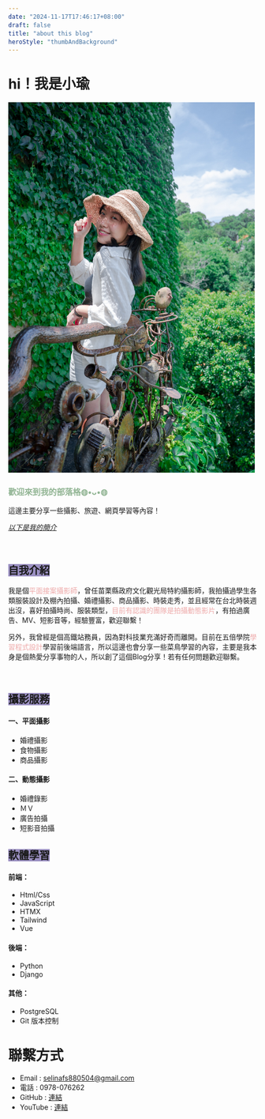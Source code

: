 ```yaml
---
date: "2024-11-17T17:46:17+08:00"
draft: false
title: "about this blog"
heroStyle: "thumbAndBackground"
---
```


# hi！我是小瑜

<img src="img/小魚.jpg" alt="me" width="500px">
<h3 style="color:#91B493"><strong>歡迎來到我的部落格◍•ᴗ•◍ </strong></h3>
<p>這邊主要分享一些攝影、旅遊、網頁學習等內容！</p>
<p style="color:#9B90C2 ; text-decoration:underline;" ><a href="#me"><em>以下是我的簡介</em></a></p>
<!--more-->
<br>

## <span style="background-color:#9B90C2; color:;">自我介紹</span>

<p>我是個<span style="color:#EEA9A9">平面接案攝影師</span>，曾任苗栗縣政府文化觀光局特約攝影師，我拍攝過學生各類服裝設計及棚內拍攝、婚禮攝影、商品攝影、時裝走秀，並且經常在台北時裝週出沒，喜好拍攝時尚、服裝類型，<span style="color:#EEA9A9">目前有認識的團隊是拍攝動態影片</span>，有拍過廣告、MV、短影音等，經驗豐富，歡迎聯繫！</p>
<p>另外，我曾經是個高鐵站務員，因為對科技業充滿好奇而離開。目前在五倍學院<span style="color:#EEA9A9">學習程式設計</span>學習前後端語言，所以這邊也會分享一些菜鳥學習的內容，主要是我本身是個熱愛分享事物的人，所以創了這個Blog分享！若有任何問題歡迎聯繫。</p>
<br>

## <span style="background-color:#9B90C2; color:;">攝影服務</span>

#### 一、平面攝影

- 婚禮攝影
- 食物攝影
- 商品攝影

#### 二、動態攝影

- 婚禮錄影
- ＭＶ
- 廣告拍攝
- 短影音拍攝

## <span style="background-color:#9B90C2; color:;">軟體學習</span>

#### 前端：

- Html/Css
- JavaScript
- HTMX
- Tailwind
- Vue

#### 後端：

- Python
- Django

#### 其他：

- PostgreSQL
- Git 版本控制

# 聯繫方式

- Email : selinafs880504@gmail.com
- 電話 : 0978-076262
- GitHub : <a href="https://github.com/doudouu0504">連結</a>
- YouTube : <a href="https://www.youtube.com/@uu-musicchannel7080">連結</a>
